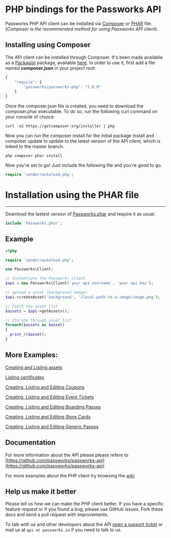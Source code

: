 PHP bindings for the Passworks API
================================================

Passworks PHP API client can be installed via [Composer](https://github.com/composer/composer) or [PHAR](http://php.net/manual/en/intro.phar.php) file. (*Composer is the recommended method for using Passworks API client*).



Installing using Composer
-----------------

The API client can be installed through Composer.
It's been made available as a [Packagist](https://packagist.org/) package, available [here](https://packagist.org/packages/passworks/passworks-php).
In order to use it, first add a file named  **composer.json** in your project root:

```javascript
{
    "require": {
        "passworks/passworks-php": "2.0.0"
    }
}
```

Once the composer.json file is created, you need to download the composer.phar executable. To do so, run the following curl command on your console of choice:

```shell
curl -sS https://getcomposer.org/installer | php
```

Now you can run the composer install for the initial package install and composer update to update to the latest version of the API client, which is linked to the master branch.

```shell
php composer.phar install
```

Now you're set to go! Just include the following file and you're good to go.

```php
require 'vendor/autoload.php';
```

# Installation using the PHAR file
------------------

Download the lastest version of [Passworks.phar](https://github.com/passworks/passworks-php/releases/latest) and require it as usual.

```php
include 'Passworks.phar';
```

Example
-----------------

```php
<?php

require 'vendor/autoload.php';

use Passworks\Client;

// Instantiate the Passworks client
$api = new Passworks\Client('your api username', 'your api key');

// upload a asset (background image)
$api->createAsset('background', '/local-path-to-a-image/image.png');

// Fetch the asset list
$assets = $api->getAssets();

// Iterate through asset list
foreach($assets as $asset)
{
  print_r($asset);
}
```

More Examples:
---------------------

[Creating and Listing assets](https://github.com/passworks/passworks-php/wiki/Creating-and-Listing-assets)

[Listing certificates](https://github.com/passworks/passworks-php/wiki/Listing-certificates)

[Creating, Listing and Editing Coupons](https://github.com/passworks/passworks-php/wiki/Creating,-Listing-and-Editing-Coupons)

[Creating, Listing and Editing Event Tickets](https://github.com/passworks/passworks-php/wiki/Creating,-Listing-and-Editing-Event-Tickets)

[Creating, Listing and Editing Boarding Passes](https://github.com/passworks/passworks-php/wiki/Creating,-Listing-and-Editing-Boarding-Passes)

[Creating, Listing and Editing Store Cards](https://github.com/passworks/passworks-php/wiki/Creating,-Listing-and-Editing-Store-Cards)

[Creating, Listing and Editing Generic Passes](https://github.com/passworks/passworks-php/wiki/Creating,-Listing-and-Editing-Generic-Passes)


Documentation
----------------------
For more information about the API please please refere to [https://github.com/passworks/passworks-api](https://github.com/passworks/passworks-api)

For more examples about the PHP client try browsing the [wiki](https://github.com/passworks/passworks-php/wiki)

Help us make it better
----------------------

Please tell us how we can make the PHP client better. If you have a specific feature request or if you found a bug, please use GitHub issues. Fork these docs and send a pull request with improvements.

To talk with us and other developers about the API [open a support ticket](https://github.com/passworks/passworks-php/issues) or mail us at `api at passworks.io` if you need to talk to us.

